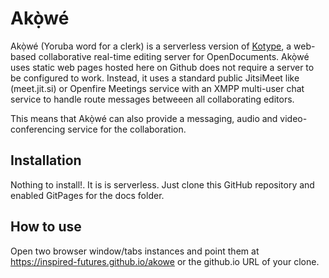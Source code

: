 # Akọ̀wé

Akọ̀wé (Yoruba word for a clerk) is a serverless version of [Kotype](https://github.com/webodf/Kotype), a web-based collaborative real-time editing server for OpenDocuments.
Akọ̀wé uses static web pages hosted here on Github does not require a server to be configured to work. Instead, it uses a standard public JitsiMeet like (meet.jit.si) or Openfire Meetings service with an XMPP multi-user chat service to handle route messages betweeen all collaborating editors.

This means that Akọ̀wé can also provide a messaging, audio and video-conferencing service for the collaboration.

## Installation
Nothing to install!. It is is serverless. Just clone this GitHub repository and enabled GitPages for the docs folder. 

## How to use

Open two browser window/tabs instances and point them at https://inspired-futures.github.io/akowe or the github.io URL of your clone.
